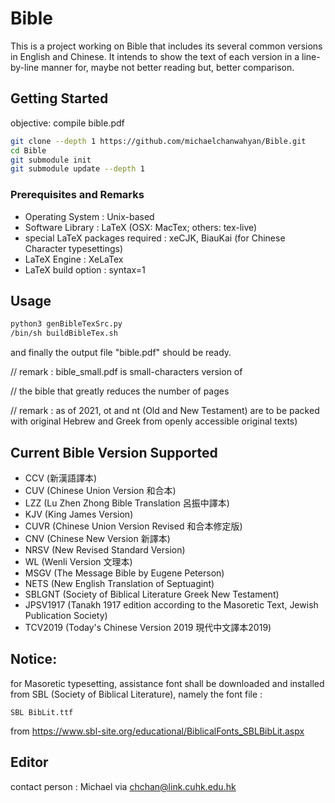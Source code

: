 # Bible
This is a project working on Bible that includes its several common versions in English and Chinese.
It intends to show the text of each version in a line-by-line manner for, maybe not better reading but, better comparison.

## Getting Started
objective: compile bible.pdf

```bash
git clone --depth 1 https://github.com/michaelchanwahyan/Bible.git
cd Bible
git submodule init
git submodule update --depth 1
```

### Prerequisites and Remarks
- Operating System                : Unix-based
- Software Library                : LaTeX (OSX: MacTex; others: tex-live)
- special LaTeX packages required : xeCJK, BiauKai (for Chinese Character typesettings)
- LaTeX Engine                    : XeLaTex
- LaTeX build option              : syntax=1


## Usage

```bash
python3 genBibleTexSrc.py
/bin/sh buildBibleTex.sh
```
and finally the output file "bible.pdf" should be ready.

// remark : bible_small.pdf is small-characters version of

//          the bible that greatly reduces the number of pages

// remark : as of 2021, ot and nt (Old and New Testament) are to be packed with
original Hebrew and Greek from openly accessible original texts)

## Current Bible Version Supported
- CCV  (新漢語譯本)
- CUV  (Chinese Union Version 和合本)
- LZZ  (Lu Zhen Zhong Bible Translation 呂振中譯本)
- KJV  (King James Version)
- CUVR (Chinese Union Version Revised 和合本修定版)
- CNV  (Chinese New Version 新譯本)
- NRSV (New Revised Standard Version)
- WL   (Wenli Version 文理本)
- MSGV (The Message Bible by Eugene Peterson)
- NETS (New English Translation of Septuagint)
- SBLGNT (Society of Biblical Literature Greek New Testament)
- JPSV1917 (Tanakh 1917 edition according to the Masoretic Text, Jewish Publication Society)
- TCV2019 (Today's Chinese Version 2019 現代中文譯本2019)

## Notice:
for Masoretic typesetting, assistance font shall be downloaded and installed from SBL (Society of Biblical Literature), namely the font file :
```
SBL BibLit.ttf
```
from https://www.sbl-site.org/educational/BiblicalFonts_SBLBibLit.aspx


## Editor
contact person : Michael via chchan@link.cuhk.edu.hk

